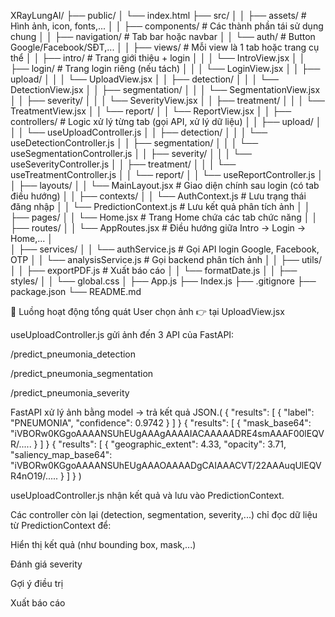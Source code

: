 XRayLungAI/
├── public/
│   └── index.html
├── src/
│
│   ├── assets/                        # Hình ảnh, icon, fonts,...
│
│   ├── components/                   # Các thành phần tái sử dụng chung
│   │   ├── navigation/               # Tab bar hoặc navbar
│   │   └── auth/                     # Button Google/Facebook/SĐT,...
│
│   ├── views/                        # Mỗi view là 1 tab hoặc trang cụ thể
│   │   ├── intro/                    # Trang giới thiệu + login
│   │   │   └── IntroView.jsx
│   │   ├── login/                    # Trang login riêng (nếu tách)
│   │   │   └── LoginView.jsx
│   │   ├── upload/
│   │   │   └── UploadView.jsx
│   │   ├── detection/
│   │   │   └── DetectionView.jsx
│   │   ├── segmentation/
│   │   │   └── SegmentationView.jsx
│   │   ├── severity/
│   │   │   └── SeverityView.jsx
│   │   ├── treatment/
│   │   │   └── TreatmentView.jsx
│   │   └── report/
│   │       └── ReportView.jsx
│
│   ├── controllers/                 # Logic xử lý từng tab (gọi API, xử lý dữ liệu)
│   │   ├── upload/
│   │   │   └── useUploadController.js
│   │   ├── detection/
│   │   │   └── useDetectionController.js
│   │   ├── segmentation/
│   │   │   └── useSegmentationController.js
│   │   ├── severity/
│   │   │   └── useSeverityController.js
│   │   ├── treatment/
│   │   │   └── useTreatmentController.js
│   │   └── report/
│   │       └── useReportController.js
│
│   ├── layouts/
│   │   └── MainLayout.jsx           # Giao diện chính sau login (có tab điều hướng)
│
│   ├── contexts/
│   │   └── AuthContext.js           # Lưu trạng thái đăng nhập
│   │   └── PredictionContext.js     # Lưu kết quả phân tích ảnh
│
│   ├── pages/
│   │   └── Home.jsx                 # Trang Home chứa các tab chức năng
│
│   ├── routes/
│   │   └── AppRoutes.jsx            # Điều hướng giữa Intro → Login → Home,...
│   
│   ├── services/
│   │   └── authService.js           # Gọi API login Google, Facebook, OTP
│   │   └── analysisService.js       # Gọi backend phân tích ảnh
│
│   ├── utils/
│   │   ├── exportPDF.js             # Xuất báo cáo
│   │   └── formatDate.js
│
│   ├── styles/
│   │   └── global.css
│
├── App.js
├── Index.js
├── .gitignore
├── package.json
└── README.md


🔄 Luồng hoạt động tổng quát
User chọn ảnh 👉 tại UploadView.jsx

useUploadController.js gửi ảnh đến 3 API của FastAPI:

/predict_pneumonia_detection 

/predict_pneumonia_segmentation

/predict_pneumonia_severity

FastAPI xử lý ảnh bằng model → trả kết quả JSON.( {
    "results": [
        {
            "label": "PNEUMONIA",
            "confidence": 0.9742
        }
    ]
} 
{
    "results": [
        {
            "mask_base64": "iVBORw0KGgoAAAANSUhEUgAAAgAAAAIACAAAAADRE4smAAAF00lEQVR/.....
        }
    ]
}
{
    "results": [
        {
            "geographic_extent": 4.33,
            "opacity": 3.71,
            "saliency_map_base64": "iVBORw0KGgoAAAANSUhEUgAAAOAAAADgCAIAAACVT/22AAAuqUlEQVR4nO19/.....
        }
    ]
}
)

useUploadController.js nhận kết quả và lưu vào PredictionContext.

Các controller còn lại (detection, segmentation, severity,...) chỉ đọc dữ liệu từ PredictionContext để:

Hiển thị kết quả (như bounding box, mask,...)

Đánh giá severity

Gợi ý điều trị

Xuất báo cáo
